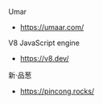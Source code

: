
Umar
- https://umaar.com/ 


V8 JavaScript engine
- https://v8.dev/


新·品葱
- https://pincong.rocks/
